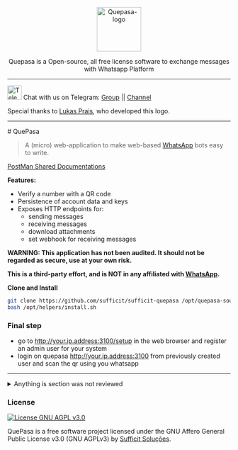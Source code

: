 <p align="center">
	<img src="https://github.com/sufficit/sufficit-quepasa/raw/main/src/assets/favicon.png" alt="Quepasa-logo" width="100" />	
	<p align="center">Quepasa is a Open-source, all free license software to exchange messages with Whatsapp Platform</p>
</p>
<hr />
<p align="left">
	<img src="https://telegram.org/favicon.ico" alt="Telegram-logo" width="32" />
	<span>Chat with us on Telegram: </span>
	<a href="https://t.me/quepasa_api" target="_blank">Group</a>
	<span> || </span>
	<a href="https://t.me/quepasa_channel" target="_blank">Channel</a>
</p>
<p align="left">
	<span>Special thanks to <a target="_blank" href="https://agenciaoctos.com.br">Lukas Prais</a>, who developed this logo.</span>
</p>
<hr />
# QuePasa

> A (micro) web-application to make web-based [WhatsApp][0] bots easy to write.

[PostMan Shared Documentations](https://www.getpostman.com/collections/569a066d7a2798e8d293)

**Features:**
  * Verify a number with a QR code
  * Persistence of account data and keys
  * Exposes HTTP endpoints for:
    * sending messages
    * receiving messages
    * download attachments
    * set webhook for receiving messages 

  **WARNING: This application has not been audited. It should not be regarded as
  secure, use at your own risk.**

  **This is a third-party effort, and is NOT in any affiliated with [WhatsApp][0].**


  
  **Clone and Install**
  
```bash
git clone https://github.com/sufficit/sufficit-quepasa /opt/quepasa-source
bash /opt/helpers/install.sh
```
    
  ### **Final step**

  - go to http://your.ip.address:3100/setup in the web browser and register an admin user for your system
  - login on quepasa http://your.ip.address:3100 from previously created user and scan the qr using you whatsapp 

<hr/>


<details>
  <summary>Anything is section was not reviewed</summary>

  **Implemented features:**

  * Verify a number with a QR code
  * Persistence of account data and keys
  * Exposes HTTP endpoints for:
    * sending messages
    * receiving messages
    * download attachments
    * set webhook for receiving messages 

  **WARNING: This application has not been audited. It should not be regarded as
  secure, use at your own risk.**

  **This is a third-party effort, and is NOT in any affiliated with [WhatsApp][0].**

  ### Why ?
  
  Angry, Angry ... WhatsApp keeps canceling our number.  
  
  When you need to communicate over WhatsApp from a different service, for example,
  [a help desk](http://zammad.org/) or other web-app, QuePasa provides a simple HTTP
  API to do so.

  QuePasa stores keys and WhatsApp account data in a postgres database. It does
  not come with HTTPS out of the box. Your QuePasa API tokens essentially give
  full access to your WhatsApp account (to the extent that QuePasa has
  implemented WhatsApp features). Use with caution.

  For HTTPS use Nginx.

  ## If are you looking for a NODE.JS Project

  Take a look at
  https://github.com/pedroslopez/whatsapp-web.js/pulls

  Its a lot more complete tool to whatsapp unofficial api

  ## Join our community 
  Matrix chat room #cdr-link-dev-support:matrix.org
  https://app.element.io/#/room/#cdr-link-dev-support:matrix.org

  ## Usage

  ## Prerequisites Local Deployment

  * Mysql (Recommended)
  * Golang (Version go1.14.15)

  ### *installing above golang version*

  ```bash
  cd /usr/src

  sudo wget https://golang.org/dl/go1.14.15.linux-amd64.tar.gz
  sudo rm -rf /usr/local/go && sudo tar -C /usr/local -xzf go1.14.15.linux-amd64.tar.gz

  #export the PATH
  export PATH=$PATH:/usr/local/go/bin

  ```



  ### **First step**

    Clone the repo 

    ```bash

  git clone https://github.com/sufficit/sufficit-quepasa-fork.git

    ```

  ### **Second step**

    Create Database and Users

  ```bash

  sudo mysql

  # create the user

  mysql> CREATE USER 'quepasa'@'%'IDENTIFIED BY 'S0me_RaNdoM_T3*T';

  # Granting Permition to the Quepasa User

  mysql> GRANT ALL ON quepasa.* TO 'quepasa'@'%';

  # Flushing the Privileges 

  mysql> FLUSH PRIVILEGES;

  # Create quepasa DataBase 

  mysql> CREATE DATABASE quepasa;

  # exit mysql 

  mysql> exit

  ```

  ### **Third step**

    Creating the Tables Required

    ```bash
  # cd into the cloned reop

  cd <git_clone_location>/src/migrations/

  #below will create the relevent tables in the quepasa database for you

  sudo mysql --database=quepasa < 1_create_tables.up.sql

    ```
  ### **Forth step**

  Creating the .env file

  ```bash
  # this file contains all the environment varibles that the system needed do the changes that matches your deployment

  #create the .env file in the below location

  nano <git_clone_location>/src/.env

  # content of the file should looklike this 

  WEBAPIHOST=0.0.0.0 
  WEBAPIPORT=31000 # web port of the API
  WEBSOCKETSSL=false # http or Https
  DBDRIVER=mysql #Databse Server
  DBHOST=localhost
  DBDATABASE=quepasa
  DBPORT=3306
  DBUSER=quepasa
  DBPASSWORD='S0me_RaNdoM_T3*T' #the string you created in the third step 
  DBSSLMODE=disable
  APP_ENV=development # this will write some extra debug messages you can change it to production if needed
  MIGRATIONS=false
  SIGNING_SECRET=5345fgdgfd54asdasdasdd #some random test this will be used for password encription 

  ```

  ### **Fifth step**

  Compiling the Packge

  ```bash
  # cd into the src directory

  <git_clone_location>/src/

  # compile using golang this may take few seconds to compile

  go run main.go

  ```
  if error occourd such as *"go not found"* please make sure to [export the path](#installing-golang) again


  ### **Final step**

  - go to http://your.ip.address:3100/setup in the web browser and register an admin user for your system
  - log in to the sysetm http://your.ip.address:3100 form previously created user and scan the qr using you whatsapp 






  ---



  ## Docker Implimentation

  ### Prerequisites

  For local development
  * docker
  * golang
  * postgresql

  ### Run using Docker

  * Add info about database migrations

  ```bash

  make docker_build
  # edit docker-compose.yml.sample to your hearts content
  docker-compose up
  ```

  ## HTTP API

  1. Use the `Accept: application/json` header
  2. `TOKEN` should be treated like a password.

  ### Get bot info

  A simple method for testing your bot's auth token. Requires no parameters. Returns basic information about the bot.

  **request**
  ```
  GET /bot/<TOKEN>/
  ```

  ***response***

  ```json
  {
      "id": "5454544554343@c.us",
      "user_id": "845ae4d0-f2c3-5342-91a2-5b45cb8db57c",
      "token": "8129c0b4-0b96-4486-84fc-c3dd7b03f846",
    "webhook" : "",
      "is_verified": true,
      "created_at": "2018-11-02T11:36:24.273Z",
      "updated_at": "2018-11-02T11:36:24.273Z"
  }

  ```

  ### Sending

  **request**
  ```
  POST /bot/<TOKEN>/send

  {
    "recipient": "+15555555552",
    "messsage": "Hello World!"
  }
  ```

  **response**
  ```json
  {
    "result": {
      "recipient": "+15555555551",
      "source": "+15555555552",
      "status": "sent",
      "timestamp": "1543420505142"
    }
  }
  ```

  ### Receive

  The "timestamp" query parameter is optional. A maximum of 40 messages per conversation will be returned.

  **request**
  ```
  GET /bot/<TOKEN>/receive?timestamp=1541265073783
  ```

  **response**
  ```json
  {
    "messages": [
      {
        "source": "+15555555551",
        "timestamp": "1541265073894",
        "message": {
          "body": "Hello World!",
          "profileKey": "XXTXQ=="
        }
      }
    ],
    "bot": {
      "id": "129f1757-e706-452e-aa1c-4994a95e1092",
      "number": "+15555555552",
      "user_id": "845ae4d0-f2c3-5342-91a2-5b45cb8db57c",
      "token": "8129c0b4-0b96-4486-84fc-c3dd7b03f846",
      "is_verified": true,
      "created_at": "2018-11-02T11:36:24.273Z",
      "updated_at": "2018-11-02T11:36:24.273Z"
    }
  }
  ```
  ### Environment Variables

  WEBAPIHOST:
  WEBAPIPORT:			"31000"				#
  WEBSOCKETSSL:
  DBDRIVER:			"mysql"
  DBHOST: 			"localhost"			#
  DBDATABASE:			"quepasa_dev"   	#
  DBPORT:				"5432"				#
  DBUSER:				"quepasa"			#
  DBPASSWORD:			"quepasa"			#
  DBSSLMODE:			"disable"			#
  APP_ENV:			"development"		#
  HTTPLOGS:			false				# Should log http requests ?
  MIGRATIONS:			false
  DEBUGREQUESTS:		true				#
  DEBUGJSONMESSAGES:	true				#
  SIGNING_SECRET:		"any secret here"	#
  TZ:					"America/Sao_Paulo"	#
</details>

### License

[![License GNU AGPL v3.0](https://img.shields.io/badge/License-AGPL%203.0-lightgrey.svg)](https://github.com/sufficit/sufficit-quepasa-fork/blob/master/LICENSE.md)

QuePasa is a free software project licensed under the GNU Affero General Public License v3.0 (GNU AGPLv3) by [Sufficit Soluções](https://www.sufficit.com.br).

[0]: https://whatsapp.com
[1]: https://github.com/tulir/whatsmeow
